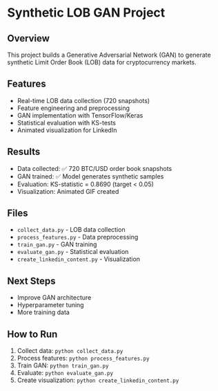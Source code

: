 # Synthetic LOB GAN Project

## Overview
This project builds a Generative Adversarial Network (GAN) to generate synthetic Limit Order Book (LOB) data for cryptocurrency markets.

## Features
- Real-time LOB data collection (720 snapshots)
- Feature engineering and preprocessing
- GAN implementation with TensorFlow/Keras
- Statistical evaluation with KS-tests
- Animated visualization for LinkedIn

## Results
- Data collected: ✅ 720 BTC/USD order book snapshots
- GAN trained: ✅ Model generates synthetic samples
- Evaluation: KS-statistic = 0.8690 (target < 0.05)
- Visualization: Animated GIF created

## Files
- `collect_data.py` - LOB data collection
- `process_features.py` - Data preprocessing
- `train_gan.py` - GAN training
- `evaluate_gan.py` - Statistical evaluation
- `create_linkedin_content.py` - Visualization

## Next Steps
- Improve GAN architecture
- Hyperparameter tuning
- More training data

## How to Run
1. Collect data: `python collect_data.py`
2. Process features: `python process_features.py`
3. Train GAN: `python train_gan.py`
4. Evaluate: `python evaluate_gan.py`
5. Create visualization: `python create_linkedin_content.py`